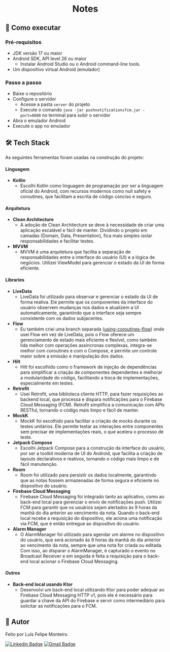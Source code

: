 <h1 align="center">Notes</h1>

## 🚀 Como executar

### Pré-requisitos

- JDK versão 17 ou maior
- Android SDK, API level 26 ou maior
  - Instalar Android Studio ou o Android command-line tools.
- Um dispositivo virtual Android (emulador)

### Passo a passo

- Baixe o repositório
- Configure o servidor
  - Acesse a pasta `server` do projeto
  - Execute o comando `java -jar pushnotificationsfcm.jar -port=8080` no terminal para subir o servidor
- Abra o emulador Android
- Execute o app no emulador

## 🛠 Tech Stack

As seguintes ferramentas foram usadas na construção do projeto:

#### Linguagem

- **Kotlin**
  - Escolhi Kotlin como linguagem de programação por ser a linguagem oficial do Android, com recursos modernos como null safety e coroutines, que facilitam a escrita de código conciso e seguro.

#### Arquitetura

- **Clean Architecture**
  - A adoção de Clean Architecture se deve à necessidade de criar uma aplicação escalável e fácil de manter. Dividindo o projeto em camadas (Domain, Data, Presentation), fica mais simples isolar responsabilidades e facilitar testes.
- **MVVM**
  - MVVM é uma arquitetura que facilita a separação de responsabilidades entre a interface do usuário (UI) e a lógica de negócios. Utilizei ViewModel para gerenciar o estado da UI de forma eficiente.

#### Libraries

- **LiveData**
  -  LiveData foi utilizado para observar e gerenciar o estado da UI de forma reativa. Ele permite que os componentes da interface do usuário observem mudanças nos dados e atualizem a UI automaticamente, garantindo que a interface seja sempre consistente com os dados subjacentes.
-  **Flow**
   -  Eu também criei uma branch separada ([using-coroutines-flow](https://github.com/Montfel/notes-android/tree/using-coroutines-flow)) onde usei Flow em vez de LiveData, pois o Flow oferece um gerenciamento de estado mais eficiente e flexível, como também lida melhor com operações assíncronas complexas, integra-se melhor com coroutines e com o Compose, e permite um controle maior sobre a emissão e manipulação dos dados.
- **Hilt**
  - Hilt foi escolhido como o framework de injeção de dependências para simplificar a criação de componentes dependentes e melhorar a modularidade do código, facilitando a troca de implementações, especialmente em testes.
- **Retrofit**
  - Usei Retrofit, uma biblioteca cliente HTTP, para fazer requisições ao backend local, que processa e dispara notificações para o Firebase Cloud Messaging (FCM). Retrofit simplifica a comunicação com APIs RESTful, tornando o código mais limpo e fácil de manter.
- **MockK**
  - MockK foi escolhido para facilitar a criação de mocks durante os testes unitários. Ele permite testar as interações entre componentes sem precisar de implementações reais, o que acelera o processo de teste.
- **Jetpack Compose**
  - Escolhi Jetpack Compose para a construção da interface do usuário, por ser a toolkit moderna de UI do Android, que facilita a criação de layouts declarativos e reativos, tornando o código mais limpo e de fácil manutenção.
- **Room**
  - Room foi utilizado para persistir os dados localmente, garantindo que as notas fossem armazenadas de forma segura e eficiente no dispositivo do usuário.
- **Firebase Cloud Messaging**
  - Firebase Cloud Messaging foi integrado tanto ao aplicativo, como ao back-end local para gerenciar o envio de notificações push. Utilizei FCM para garantir que os usuários sejam alertados às 9 horas da manhã do dia anterior ao vencimento da nota. Quando o back-end local recebe a requisição do dispositivo, ele aciona uma notificação via FCM, que é então entregue ao dispositivo do usuário.
- **Alarm Manager**
  - O AlarmManager foi utilizado para agendar um alarme no dispositivo do usuário, que será acionado às 9 horas da manhã do dia anterior ao vencimento da nota, sempre que uma nota for criada ou editada. Com isso, ao disparar o AlarmManager, é capturado o evento no Broadcast Receiver e em seguida é feita a requisição para o back-end local acionar o Firebase Cloud Messaging.
 
#### Outros

- **Back-end local usando Ktor**
  - Desenvolvi um back-end local utilizando Ktor para poder adequar ao Firebase Cloud Messaging HTTP v1, pois ele é necessário para guardar a chave da API do Firebase e servir como intermediário para solicitar as notificações para o FCM.

## 🦸 Autor

Feito por Luís Felipe Monteiro.

[![Linkedin Badge](https://img.shields.io/badge/LinkedIn-0077B5?style=for-the-badge&logo=linkedin&logoColor=white)](https://www.linkedin.com/in/luis-felipe-monteiro/)
[![Gmail Badge](https://img.shields.io/badge/Gmail-D14836?style=for-the-badge&logo=gmail&logoColor=white)](mailto:felipemonteirose@gmail.com)
